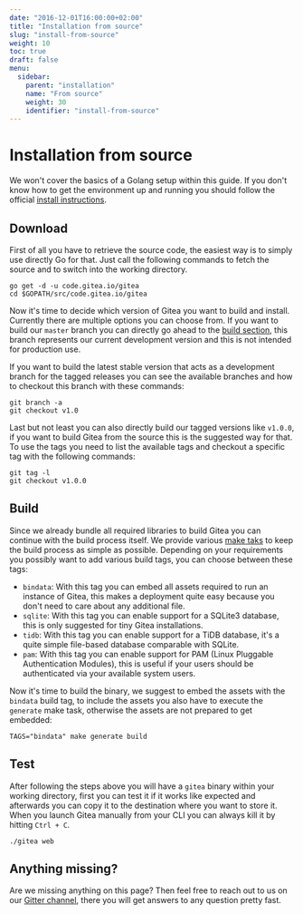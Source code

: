 ```yaml
---
date: "2016-12-01T16:00:00+02:00"
title: "Installation from source"
slug: "install-from-source"
weight: 10
toc: true
draft: false
menu:
  sidebar:
    parent: "installation"
    name: "From source"
    weight: 30
    identifier: "install-from-source"
---
```


# Installation from source

We won't cover the basics of a Golang setup within this guide. If you don't know how to get the environment up and running you should follow the official [install instructions](https://golang.org/doc/install).

## Download

First of all you have to retrieve the source code, the easiest way is to simply use directly Go for that. Just call the following commands to fetch the source and to switch into the working directory.

```
go get -d -u code.gitea.io/gitea
cd $GOPATH/src/code.gitea.io/gitea
```

Now it's time to decide which version of Gitea you want to build and install. Currently there are multiple options you can choose from. If you want to build our `master` branch you can directly go ahead to the [build section](#build), this branch represents our current development version and this is not intended for production use.

If you want to build the latest stable version that acts as a development branch for the tagged releases you can see the available branches and how to checkout this branch with these commands:

```
git branch -a
git checkout v1.0
```

Last but not least you can also directly build our tagged versions like `v1.0.0`, if you want to build Gitea from the source this is the suggested way for that. To use the tags you need to list the available tags and checkout a specific tag with the following commands:

```
git tag -l
git checkout v1.0.0
```

## Build

Since we already bundle all required libraries to build Gitea you can continue with the build process itself. We provide various [make taks](https://github.com/go-gitea/gitea/blob/master/Makefile) to keep the build process as simple as possible. Depending on your requirements you possibly want to add various build tags, you can choose between these tags:

* `bindata`: With this tag you can embed all assets required to run an instance of Gitea, this makes a deployment quite easy because you don't need to care about any additional file.
* `sqlite`: With this tag you can enable support for a SQLite3 database, this is only suggested for tiny Gitea installations.
* `tidb`: With this tag you can enable support for a TiDB database, it's a quite simple file-based database comparable with SQLite.
* `pam`: With this tag you can enable support for PAM (Linux Pluggable Authentication Modules), this is useful if your users should be authenticated via your available system users.

Now it's time to build the binary, we suggest to embed the assets with the `bindata` build tag, to include the assets you also have to execute the `generate` make task, otherwise the assets are not prepared to get embedded:

```
TAGS="bindata" make generate build
```

## Test

After following the steps above you will have a `gitea` binary within your working directory, first you can test it if it works like expected and afterwards you can copy it to the destination where you want to store it. When you launch Gitea manually from your CLI you can always kill it by hitting `Ctrl + C`.

```
./gitea web
```

## Anything missing?

Are we missing anything on this page? Then feel free to reach out to us on our [Gitter channel](https://gitter.im/go-gitea/gitea/), there you will get answers to any question pretty fast.
